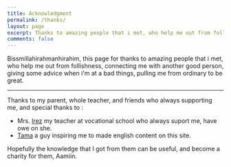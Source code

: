 ```yaml
---
title: Acknowledgment
permalink: /thanks/
layout: page
excerpt: Thanks to amazing people that i met, who help me out from follishness, connecting me with another good person, giving some advice when i'm at a bad things, pulling me from ordinary to be great.
comments: false
---
```


Bissmillahirahmanhirahim, this page for thanks to amazing people that i met, who help me out from follishness, connecting me with another good person, giving some advice when i'm at a bad things, pulling me from ordinary to be great.

<hr>
Thanks to my parent, whole teacher, and friends who always supporting me, and special thanks to :

- Mrs. [Irez](<javacript:void(0);>) my teacher at vocational school who always suport me, have owe on she.
  <!-- - Mr. [Dimas](<javacript:void(0);>) pull me out from ordinary, thanks for give a trust, he is good person. -->
- <a href="https://et.mk/me" target="_blank">Tama</a> a guy inspiring me to made english content on this site.

Hopefully the knowledge that I got from them can be useful, and become a charity for them, Aamiin.
